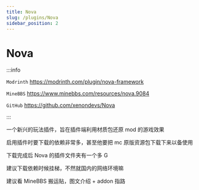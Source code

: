 ```yaml
---
title: Nova
slug: /plugins/Nova
sidebar_position: 2
---
```


# Nova

:::info

`Modrinth` https://modrinth.com/plugin/nova-framework

`MineBBS` https://www.minebbs.com/resources/nova.9084

`GitHub` https://github.com/xenondevs/Nova

:::

一个新兴的玩法插件，旨在插件端利用材质包还原 mod 的游戏效果

启用插件时要下载的依赖非常多，甚至他要把 mc 原版资源包下载下来以备使用

下载完成后 Nova 的插件文件夹有一个多 G

建议下载依赖时候挂梯，不然就国内的网络环境嘛

建议看 MineBBS 搬运贴，图文介绍 + addon 指路
